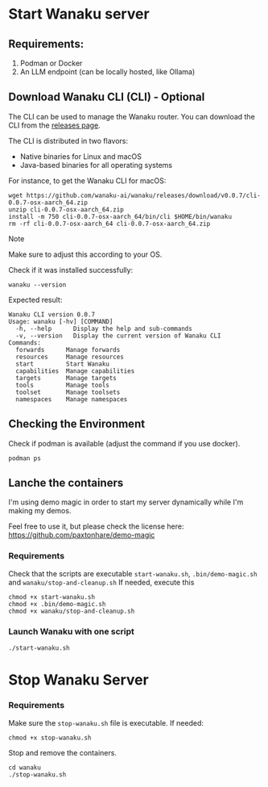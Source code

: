 # Start Wanaku server

## Requirements: 

1. Podman or Docker 
2. An LLM endpoint (can be locally hosted, like Ollama)

## Download Wanaku CLI (CLI) - Optional

The CLI can be used to manage the Wanaku router. You can download the CLI from the [releases page](https://github.com/wanaku-ai/wanaku/releases).

The CLI is distributed in two flavors: 

* Native binaries for Linux and macOS
* Java-based binaries for all operating systems

For instance, to get the Wanaku CLI for macOS:

```shell
wget https://github.com/wanaku-ai/wanaku/releases/download/v0.0.7/cli-0.0.7-osx-aarch_64.zip
unzip cli-0.0.7-osx-aarch_64.zip
install -m 750 cli-0.0.7-osx-aarch_64/bin/cli $HOME/bin/wanaku
rm -rf cli-0.0.7-osx-aarch_64 cli-0.0.7-osx-aarch_64.zip
```

> [!NOTE]
> Make sure to adjust this according to your OS. 

Check if it was installed successfully:

```shell
wanaku --version
```

Expected result:
```
Wanaku CLI version 0.0.7
Usage: wanaku [-hv] [COMMAND]
  -h, --help      Display the help and sub-commands
  -v, --version   Display the current version of Wanaku CLI
Commands:
  forwards      Manage forwards
  resources     Manage resources
  start         Start Wanaku
  capabilities  Manage capabilities
  targets       Manage targets
  tools         Manage tools
  toolset       Manage toolsets
  namespaces    Manage namespaces

```

## Checking the Environment

Check if podman is available (adjust the command if you use docker).

```shell
podman ps
```

## Lanche the containers

I'm using demo magic in order to start my server dynamically while I'm making my demos.

Feel free to use it, but please check the license here: https://github.com/paxtonhare/demo-magic

### Requirements

Check that the scripts are executable `start-wanaku.sh`, `.bin/demo-magic.sh` and `wanaku/stop-and-cleanup.sh`
If needed, execute this 

```shell
chmod +x start-wanaku.sh
chmod +x .bin/demo-magic.sh
chmod +x wanaku/stop-and-cleanup.sh
```

### Launch Wanaku with one script

```shell
./start-wanaku.sh
```


# Stop Wanaku Server

### Requirements

Make sure the `stop-wanaku.sh` file is executable. If needed:
```shell
chmod +x stop-wanaku.sh
```

Stop and remove the containers.

```shell
cd wanaku
./stop-wanaku.sh
```
